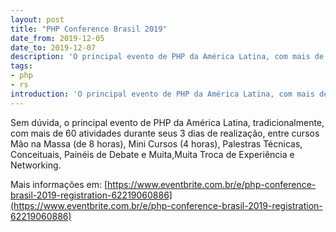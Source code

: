 ```yaml
---
layout: post
title: "PHP Conference Brasil 2019"
date_from: 2019-12-05
date_to: 2019-12-07
description: 'O principal evento de PHP da América Latina, com mais de 60 atividades durante seus 3 dias de realização.'
tags:
- php
- rs
introduction: 'O principal evento de PHP da América Latina, com mais de 60 atividades durante seus 3 dias de realização.'
---
```


Sem dúvida, o principal evento de PHP da América Latina, tradicionalmente, com mais de 60 atividades durante seus 3 dias de realização, entre cursos Mão na Massa (de 8 horas), Mini Cursos (4 horas), Palestras Técnicas, Conceituais, Painéis de Debate e Muita,Muita Troca de Experiência e Networking.
 

Mais informações em: [https://www.eventbrite.com.br/e/php-conference-brasil-2019-registration-62219060886](https://www.eventbrite.com.br/e/php-conference-brasil-2019-registration-62219060886)
